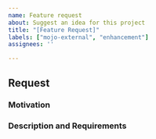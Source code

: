 ```yaml
---
name: Feature request
about: Suggest an idea for this project
title: "[Feature Request]"
labels: ["mojo-external", "enhancement"]
assignees: ''

---
```


<!--
This repository tracks issues and feature requests related to Mojo Programming Language and the Playground. 
-->

## Request

<!--
Brief summary of the request. 
-->

### Motivation

<!--
This section should give context on what the proposed design is enabling. Describe the problem that your feature seeks to address
What is the value to the product/user of doing this?
-->

### Description and Requirements

<!-- 
Minimum functional attributes the feature design should provide.
Add any other context about your feature as appropriate.
-->
